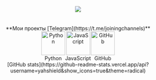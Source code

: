 <h1 align="center">
    <a href="https://git.io/typing-svg">
        <img src="https://readme-typing-svg.herokuapp.com?font=Josefin+Sans&pause=1200&color=F79A00&background=1A0CFF00&center=true&vCenter=true&repeat=false&random=true&width=441&height=59&lines=%D0%94%D0%BE%D0%B1%D1%80%D0%BE+%D0%BF%D0%BE%D0%B6%D0%B0%D0%BB%D0%BE%D0%B2%D0%B0%D1%82%D1%8C!;Welcome!" />
    </a>
</h1>

<br/>
<div align="center">
  **Мои проекты [Telegram](https://t.me/joiningchannels)**
 </div>

<div align="center" style="display: flex; justify-content: center;">
  <div align="center" width="110" height="90">
    <a href="#">
      <img src="https://techstack-generator.vercel.app/python-icon.svg" width="65" height="65" alt="Python" />
    </a>
    <br>Python
  </div>
  <div align="center" width="110" height="90">
    <a href="#">
      <img src="https://techstack-generator.vercel.app/js-icon.svg" width="65" height="65" alt="JavaScript" />
    </a>
    <br>JavaScript
  </div>
  <div align="center" width="110" height="90">
    <a href="#">
      <img src="https://techstack-generator.vercel.app/github-icon.svg" width="65" height="65" alt="GitHub" />
    </a>
    <br>GitHub
  </div>
</div>


</table>
<div align="center">
  [GitHub stats](https://github-readme-stats.vercel.app/api?username=yahshield&show_icons=true&theme=radical)


